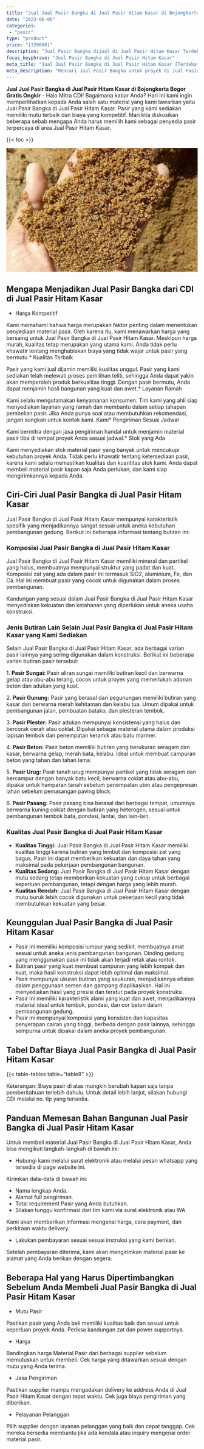 ```yaml
---
title: "Jual Jual Pasir Bangka di Jual Pasir Hitam Kasar di Bojongkerta Bogor Gratis Ongkir"
date: "2023-06-06"
categories:
 - "pasir"
type: "product"
price: "[320000]"
description: "Jual Pasir Bangka dijual di Jual Pasir Hitam Kasar Terdekat. Jual Pasir Bangka ini sering digunakan dalam proyek konstruksi sebagai material adukan yang berkualitas dan bersih. Hubungi kami untuk informasi lebih lanjut."
focus_keyphrase: "Jual Pasir Bangka di Jual Pasir Hitam Kasar"
meta_title: "Jual Jual Pasir Bangka di Jual Pasir Hitam Kasar [Terdekat] - CDI"
meta_description: "Mencari Jual Pasir Bangka untuk proyek di Jual Pasir Hitam Kasar? Kami menawarkan Jual Pasir Bangka berkualitas untuk material adukan. Raih penawaran terbaik sekarang."
---
```


**Jual Jual Pasir Bangka di Jual Pasir Hitam Kasar di Bojongkerta Bogor Gratis Ongkir** - Halo Mitra CDI! Bagaimana kabar Anda? Hari ini kami ingin memperlihatkan kepada Anda salah satu material yang kami tawarkan yaitu Jual Pasir Bangka di Jual Pasir Hitam Kasar. Pasir yang kami sediakan memiliki mutu terbaik dan biaya yang kompetitif. Mari kita diskusikan beberapa sebab mengapa Anda harus memilih kami sebagai penyedia pasir terpercaya di area Jual Pasir Hitam Kasar.

{{< toc >}}

![Jual Jual Pasir Bangka di Jual Pasir Hitam Kasar di Bojongkerta Bogor Gratis Ongkir](/images/pasir/pasir-bangunan-16.jpg)

## Mengapa Menjadikan Jual Pasir Bangka dari CDI di Jual Pasir Hitam Kasar

*   Harga Kompetitif

Kami memahami bahwa harga merupakan faktor penting dalam menentukan penyediaan material pasir. Oleh karena itu, kami menawarkan harga yang bersaing untuk Jual Pasir Bangka di Jual Pasir Hitam Kasar. Meskipun harga murah, kualitas tetap merupakan yang utama kami. Anda tidak perlu khawatir tentang menghabiskan biaya yang tidak wajar untuk pasir yang bermutu.*   Kualitas Terbaik

Pasir yang kami jual dijamin memiliki kualitas unggul. Pasir yang kami sediakan telah melewati proses pemilihan teliti, sehingga Anda dapat yakin akan memperoleh produk berkualitas tinggi. Dengan pasir bermutu, Anda dapat menjamin hasil bangunan yang kuat dan awet.*   Layanan Ramah

Kami selalu mengutamakan kenyamanan konsumen. Tim kami yang ahli siap menyediakan layanan yang ramah dan membantu dalam setiap tahapan pembelian pasir. Jika Anda punya soal atau membutuhkan rekomendasi, jangan sungkan untuk kontak kami. Kami*   Pengiriman Sesuai Jadwal

Kami bermitra dengan jasa pengiriman handal untuk menjamin material pasir tiba di tempat proyek Anda sesuai jadwal.*   Stok yang Ada

Kami menyediakan stok material pasir yang banyak untuk mencukupi kebutuhan proyek Anda. Tidak perlu khawatir tentang ketersediaan pasir, karena kami selalu memastikan kualitas dan kuantitas stok kami. Anda dapat membeli material pasir kapan saja Anda perlukan, dan kami siap mengirimkannya kepada Anda. 

## Ciri-Ciri Jual Pasir Bangka di Jual Pasir Hitam Kasar

Jual Pasir Bangka di Jual Pasir Hitam Kasar mempunyai karakteristik spesifik yang menjadikannya sangat sesuai untuk aneka kebutuhan pembangunan gedung. Berikut ini beberapa informasi tentang butiran ini:

### Komposisi Jual Pasir Bangka di Jual Pasir Hitam Kasar

Jual Pasir Bangka di Jual Pasir Hitam Kasar memiliki mineral dan partikel yang halus, membuatnya mempunyai struktur yang padat dan kuat. Komposisi zat yang ada dalam pasir ini termasuk SiO2, aluminium, Fe, dan Ca. Hal ini membuat pasir yang cocok untuk digunakan dalam proses pembangunan.

Kandungan yang sesuai dalam Jual Pasir Bangka di Jual Pasir Hitam Kasar menyediakan kekuatan dan ketahanan yang diperlukan untuk aneka usaha konstruksi.

### Jenis Butiran Lain Selain Jual Pasir Bangka di Jual Pasir Hitam Kasar yang Kami Sediakan

Selain Jual Pasir Bangka di Jual Pasir Hitam Kasar, ada berbagai varian pasir lainnya yang sering digunakan dalam konstruksi. Berikut ini beberapa varian butiran pasir tersebut:

1\.  **Pasir Sungai:** Pasir aliran sungai memiliki butiran kecil dan berwarna gelap atau abu-abu terang, cocok untuk proyek yang memerlukan adonan beton dan adukan yang kuat.

2\.  **Pasir Gunung:** Pasir yang berasal dari pegunungan memiliki butiran yang kasar dan berwarna merah kehitaman dan kelabu tua. Umum dipakai untuk pembangunan jalan, pembuatan batako, dan plesteran tembok.

3\.  **Pasir Plester:** Pasir adukan mempunyai konsistensi yang halus dan bercorak cerah atau coklat. Dipakai sebagai material utama dalam produksi lapisan tembok dan penempatan keramik atau batu marmer.

4\.  **Pasir Beton:** Pasir beton memiliki butiran yang berukuran seragam dan kasar, berwarna gelap, merah bata, kelabu. Ideal untuk membuat campuran beton yang tahan dan tahan lama.

5\.  **Pasir Urug:** Pasir tanah urug mempunyai partikel yang tidak seragam dan bercampur dengan banyak batu kecil, berwarna coklat atau abu-abu, dipakai untuk hamparan tanah sebelum penempatan ubin atau pengepresan lahan sebelum pemasangan paving block.

6\.  **Pasir Pasang:** Pasir pasang bisa berasal dari berbagai tempat, umumnya berwarna kuning coklat dengan butiran yang heterogen, sesuai untuk pembangunan tembok bata, pondasi, lantai, dan lain-lain.

### Kualitas Jual Pasir Bangka di Jual Pasir Hitam Kasar

*   **Kualitas Tinggi:** Jual Pasir Bangka di Jual Pasir Hitam Kasar memiliki kualitas tinggi karena butiran yang lembut dan komposisi zat yang bagus. Pasir ini dapat memberikan kekuatan dan daya tahan yang maksimal pada pekerjaan pembangunan bangunan.
*   **Kualitas Sedang:** Jual Pasir Bangka di Jual Pasir Hitam Kasar dengan mutu sedang tetap memberikan kekuatan yang cukup untuk berbagai keperluan pembangunan, tetapi dengan harga yang lebih murah.
*   **Kualitas Rendah:** Jual Pasir Bangka di Jual Pasir Hitam Kasar dengan mutu buruk lebih cocok digunakan untuk pekerjaan kecil yang tidak membutuhkan kekuatan yang besar.

## Keunggulan Jual Pasir Bangka di Jual Pasir Hitam Kasar

*   Pasir ini memiliki komposisi lumpur yang sedikit, membuatnya amat sesuai untuk aneka jenis pembangunan bangunan. Dinding gedung yang menggunakan pasir ini tidak akan terjadi retak atau rontok.
*   Butiran pasir yang kuat membuat campuran yang lebih kompak dan kuat, maka hasil konstruksi dapat lebih optimal dan maksimal.
*   Pasir mempunyai ukuran butiran yang seukuran, menjadikannya efisien dalam penggunaan semen dan gampang diaplikasikan. Hal ini menyediakan hasil yang presisi dan teratur pada proyek konstruksi.
*   Pasir ini memiliki karakteristik alami yang kuat dan awet, menjadikannya material ideal untuk tembok, pondasi, dan cor beton dalam pembangunan gedung.
*   Pasir ini mempunyai komposisi yang konsisten dan kapasitas penyerapan cairan yang tinggi, berbeda dengan pasir lainnya, sehingga sempurna untuk dipakai dalam aneka proyek pembangunan.

## Tabel Daftar Biaya Jual Pasir Bangka di Jual Pasir Hitam Kasar

{{< table-tables table="table8" >}}

Keterangan: Biaya pasir di atas mungkin berubah kapan saja tanpa pemberitahuan terlebih dahulu. Untuk detail lebih lanjut, silakan hubungi CDI melalui no. tlp yang tersedia.

## Panduan Memesan Bahan Bangunan Jual Pasir Bangka di Jual Pasir Hitam Kasar

Untuk membeli material Jual Pasir Bangka di Jual Pasir Hitam Kasar, Anda bisa mengikuti langkah-langkah di bawah ini:

*   Hubungi kami melalui surat elektronik atau melalui pesan whatsapp yang tersedia di page website ini.

Kirimkan data-data di bawah ini:

*   Nama lengkap Anda.
*   Alamat full pengiriman.
*   Total requirement Pasir yang Anda butuhkan.
*   Silakan tunggu konfirmasi dari tim kami via surat elektronik atau WA.

Kami akan memberikan informasi mengenai harga, cara payment, dan perkiraan waktu delivery.
*   Lakukan pembayaran sesuai sesuai instruksi yang kami berikan.

Setelah pembayaran diterima, kami akan mengirimkan material pasir ke alamat yang Anda berikan dengan segera.

## Beberapa Hal yang Harus Dipertimbangkan Sebelum Anda Membeli Jual Pasir Bangka di Jual Pasir Hitam Kasar

*   Mutu Pasir

Pastikan pasir yang Anda beli memiliki kualitas baik dan sesuai untuk keperluan proyek Anda. Periksa kandungan zat dan power supportnya.
*   Harga

Bandingkan harga Material Pasir dari berbagai supplier sebelum memutuskan untuk membeli. Cek harga yang ditawarkan sesuai dengan mutu yang Anda terima.
*   Jasa Pengiriman

Pastikan supplier mampu mengadakan delivery ke address Anda di Jual Pasir Hitam Kasar dengan tepat waktu. Cek juga biaya pengiriman yang diberikan.
*   Pelayanan Pelanggan

Pilih supplier dengan layanan pelanggan yang baik dan cepat tanggap. Cek mereka bersedia membantu jika ada kendala atau inquiry mengenai order material pasir.